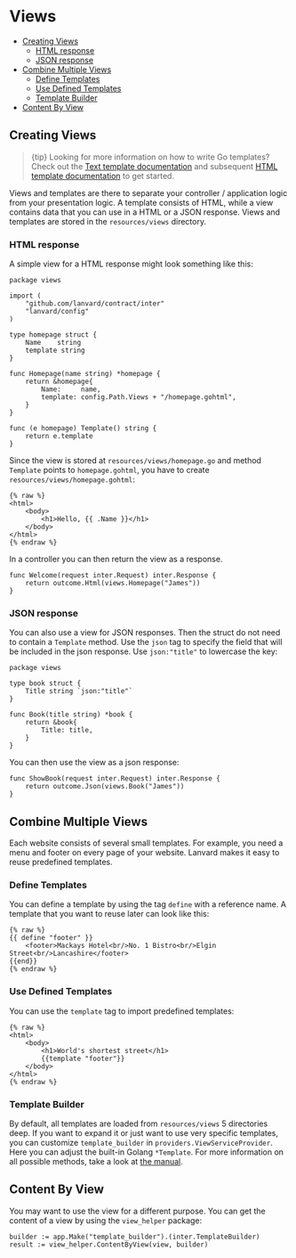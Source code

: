 # Views

- [Creating Views](#creating-views)
  - [HTML response](#html-response)
  - [JSON response](#json-response)
- [Combine Multiple Views](#combine-multiple-views)
  - [Define Templates](#define-templates)
  - [Use Defined Templates](#use-defined-templates)
  - [Template Builder](#template-builder)
- [Content By View](#content-by-view)

## Creating Views

> {tip} Looking for more information on how to write Go templates? Check out the [Text template documentation](https://golang.org/pkg/text/template/#hdr-Text_and_spaces) and subsequent [HTML template documentation](https://golang.org/pkg/html/template/) to get started.

Views and templates are there to separate your controller / application logic from your presentation logic. A template
consists of HTML, while a view contains data that you can use in a HTML or a JSON response. Views and templates are
stored in the `resources/views` directory.

### HTML response

A simple view for a HTML response might look something like this:

    package views
    
    import (
        "github.com/lanvard/contract/inter"
        "lanvard/config"
    )
    
    type homepage struct {
        Name    string
        template string
    }
    
    func Homepage(name string) *homepage {
        return &homepage{
            Name:     name,
            template: config.Path.Views + "/homepage.gohtml",
        }
    }
    
    func (e homepage) Template() string {
        return e.template
    }

Since the view is stored at `resources/views/homepage.go` and method `Template` points to `homepage.gohtml`, you have to
create `resources/views/homepage.gohtml`:

    {% raw %}
    <html>
        <body>
            <h1>Hello, {{ .Name }}</h1>
        </body>
    </html>
    {% endraw %}

In a controller you can then return the view as a response.

    func Welcome(request inter.Request) inter.Response {
        return outcome.Html(views.Homepage("James"))
    }

### JSON response

You can also use a view for JSON responses. Then the struct do not need to contain a `Template` method. Use the `json`
tag to specify the field that will be included in the json response. Use `json:"title"` to lowercase the key:

    package views

    type book struct {
        Title string `json:"title"`
    }
    
    func Book(title string) *book {
        return &book{
            Title: title,
        }
    }

You can then use the view as a json response:

    func ShowBook(request inter.Request) inter.Response {
        return outcome.Json(views.Book("James"))
    }

## Combine Multiple Views

Each website consists of several small templates. For example, you need a menu and footer on every page of your website.
Lanvard makes it easy to reuse predefined templates.

### Define Templates

You can define a template by using the tag `define` with a reference name. A template that you want to reuse later can
look like this:

    {% raw %}
    {{ define "footer" }}
        <footer>Mackays Hotel<br/>No. 1 Bistro<br/>Elgin Street<br/>Lancashire</footer>
    {{end}}
    {% endraw %}

### Use Defined Templates

You can use the `template` tag to import predefined templates:

    {% raw %}
    <html>
        <body>
            <h1>World's shortest street</h1>
            {{template "footer"}}
        </body>
    </html>
    {% endraw %}

### Template Builder

By default, all templates are loaded from `resources/views` 5 directories deep. If you want to expand it or just want to
use very specific templates, you can customize `template_builder` in `providers.ViewServiceProvider`. Here you can
adjust the built-in Golang `*Template`. For more information on all possible methods, take a look
at [the manual](https://golang.org/pkg/text/template/#Template.AddParseTree).

## Content By View

You may want to use the view for a different purpose. You can get the content of a view by using the `view_helper`
package:

    builder := app.Make("template_builder").(inter.TemplateBuilder)
    result := view_helper.ContentByView(view, builder)
